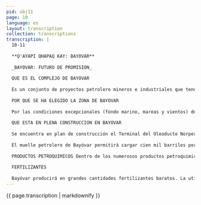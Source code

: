```yaml
---
pid: obj11
page: 10
language: es
layout: transcription
collection: transcriptions
transcription: |
  10-11
  
  **Q'AYAPI QHAPAQ KAY: BAYOVAR**
  
  _BAYOVAR: FUTURO DE PROMISION_
  
  QUE ES EL COMPLEJO DE BAYOVAR
  
  Es un conjunto de proyectos petrolero mineros e industriales que tendrán un efecto multiplicador y cuya magnitud redundará en beneficio de todo el Peru. Segun los técnicos Bayóvar es el proyecto más grande y ambicioso que tiene el Peru. Su efecto multiplicador y generador de riqueza alcanzará a todas las regiones de la Patria, pero será la zona del Norte del país la que se beneficie especialmente. En Bayóvar estará el terminal del Oleoducto Norperuano, la refinería y el complejo petroquimico. Alli mismo estará la fabrica de fosfatos (Los fosfatos son sustancias quimicas que sirven como materia prima para la fabricación de abonos). También estará en Bayóvar la planta de Salmueras (Entre otras cosas la salmuera es un compuesto quimico que sirven como materia prima para la planta de fertilizantes y para la planta de soda caustica) El complejo de Bayovar estará ubicado en el departamento de Piura.
  
  POR QUE SE HA ELEGIDO LA ZONA DE BAYOVAR
  
  Por las condiciones excepcionales (fondo marino, mareas y vientos) de la bahía de Sechura permiten recepcionar barcos de gran calado. Por esa profundidad del mar se eligió la Bahía de Sechura como el foco natural de llegada del Oleoducto Norperuano. Por la existencia de una amplia terraza afirmada por una llanura de gran extensión, que facilita el establecimiento de actividades industriales y urbanas. Por la existencia de yacimientos de fosfatos: Reservas probadas más de 500 millones de Tns, de roca con más del 30 por ciento de óxido de fosforo (materia prima para hacer fertilizantes). Por la existencia de vastas extensiones de yacimiento de salmueras. Por la abundancia de recursos hidrobiologicos. Por la cercanía a Talara que crea un eje de desarrollo entre Piura y Chiclayo.
  
  QUE ESTA EN PLENA CONSTRUCCION EN BAYOVAR
  
  Se encuentra en plan de construcción el Terminal del Oleoducto Norperuano, de un tramo de cien Km se encuentran dentro del área de Bayóvar. Comprende el Patio de Tanques para el sistema de almacenamiento de más de tres millones de metros cúbicos. La estación de control y las pozas de balastro. La inversión para este renglón de petróleo es de 1,397'070,000.00 que servirá para abastecer a los buques tanque fondeados en el muelle petrolero, que a su vez esta en plena construcción.
  
  El muelle petrolero de Bayóvar permitirá cargar cien mil barriles por hora. A comienzos de 1979 entrará en servicio la refineria de Petróleo que producirá 150.000 BPD de productos refinados en una primera etapa y que será dos veces más grande que la de Talara y cuatro veces más que la de La Pampilla. FOSFATOS El Proyecto de la Planta de Fosfatos, que demandará una inversión de aproximadamente un mil novecientos millones de soles, permitirá obtener en una primera etapa 800 mil toneladas métricas anuales de concentrados de roca fosforica, a partir de 1977. Dos años después producirá 460 mil toneladas de ácido fosforico anuales y 337 mil toneladas de super fosfatos triple y 231 mil de fosfato diamonico. Las inversiones llegarán a dos mil millones y cinco mil millones de soles aproximadamente en ambas plantas. SALMUERAS Mediante una inversión de 23 millones de dolares la planta de Salmueras producirá a partir de 1979, cien mil Tns. anuales de cloruro de potasio y un millón de cloruro de sodio. METALURGIA El complejo metalurgico producirá a su vez 200,000 Tns. anuales de zinc refinado. 200,000 de cobre refinado, 700,000 de ácido sulfurico. Este proyecto esta subordinado a la puesta en marcha de las minas de Michiquillay. PROSPERIDAD Y TRABAJO. Todo este complejo del que estamos hablando es un reto para los técnicos, y para la Universidad Peruana. Los hombres de ciencia peruanos tienen en Bayóvar un termometro para sus inquietudes cientificas. La capacidad economica del Estado peruano y el poder creador de técnicos, peruanos se conjugarán en Bayóvar en el propósito comun de hacer realidad un proyecto que ya ha empezado a caminar. Biólogos, quimicos, geofisicos, ingenieros civiles, de minas, mecánicos, electricistas, y toda una serie de las más variadas profesiones tienen un sitio en Bayóvar, un lugar al servicio de la Patria y de la técnica. Bayóvar generará una demanda de mano de obra de primer orden como nunca se ha visto en el Perú. La tecnologia peruana tiene que responder al reto que Bayóvar le plantea.
  
  PRODUCTOS PETROQUIMICOS Dentro de los numerosos productos petroquimicos, sin lugar a dudas, Bayóvar, generará una verdadera cadena industrial con la producción de plasticos y fibras. Tanto las fibras como los plasticos a su vez, permitirán que se, incrementen sabricas de textilería, bolsas de polietileno o la fabricación de vajilla. Todos esos establecimientos aumentarán la demanda de fuerza de trabajo en beneficio directo de las grandes mayorias.
  
  FERTILIZANTES
  
  Bayóvar producirá en grandes cantidades fertilizantes baratos. La utilización de esos abonos incrementará el indice de productividad de la tierra, en beneficio directo del pueblo peruano. En un país como el nuestro de grandes accidentes geográficos, de marcado indice de erosión terrenos de secano en declive, sólo las areas abonadas convenientemente producen lo necesario. De ah la importancia de Bayóvar para el progreso de la agricultura, su incuestionable necesidad, y su directa incidencia en la producción agricola del país. Bayóvar es verdaderamente la esperanza del Peru, su puesta en marcha y funcionamiento pleno, ayudará a que el Peru, salga definitivamente del sub desarrollo y será una Inyección de vitalidad, trabajo y esfuergo para todos los peruanos.
---
```


{{ page.transcription | markdownify }}
